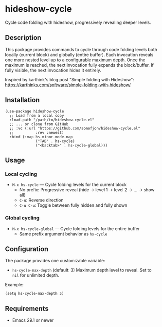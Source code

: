 # hideshow-cycle

Cycle code folding with hideshow, progressively revealing deeper levels.

## Description

This package provides commands to cycle through code folding levels both
locally (current block) and globally (entire buffer). Each invocation
reveals one more nested level up to a configurable maximum depth. Once the
maximum is reached, the next invocation fully expands the block/buffer. If
fully visible, the next invocation hides it entirely.

Inspired by karthink's blog post "Simple folding with Hideshow":
https://karthinks.com/software/simple-folding-with-hideshow/

## Installation

```elisp
(use-package hideshow-cycle
  ;; Load from a local copy
  :load-path "/path/to/hideshow-cycle.el"
  ;; ... or clone from GitHub
  ;; :vc (:url "https://github.com/sonofjon/hideshow-cycle.el"
  ;;          :rev :newest)
  :bind (:map hs-minor-mode-map
              ("TAB" . hs-cycle)
              ("<backtab>" . hs-cycle-global)))
```

## Usage

### Local cycling

- `M-x hs-cycle` — Cycle folding levels for the current block
  - No prefix: Progressive reveal (hide → level 1 → level 2 → ... →
    show all)
  - `C-u`: Reverse direction
  - `C-u C-u`: Toggle between fully hidden and fully shown

### Global cycling

- `M-x hs-cycle-global` — Cycle folding levels for the entire buffer
  - Same prefix argument behavior as `hs-cycle`

## Configuration

The package provides one customizable variable:

- `hs-cycle-max-depth` (default: 3)
  Maximum depth level to reveal. Set to `nil` for unlimited depth.

Example:

```elisp
(setq hs-cycle-max-depth 5)
```

## Requirements

- Emacs 29.1 or newer
